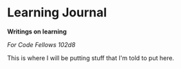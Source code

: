 # Learning Journal

**Writings on learning**

*For Code Fellows 102d8*

This is where I will be putting stuff that I'm told to put here.
